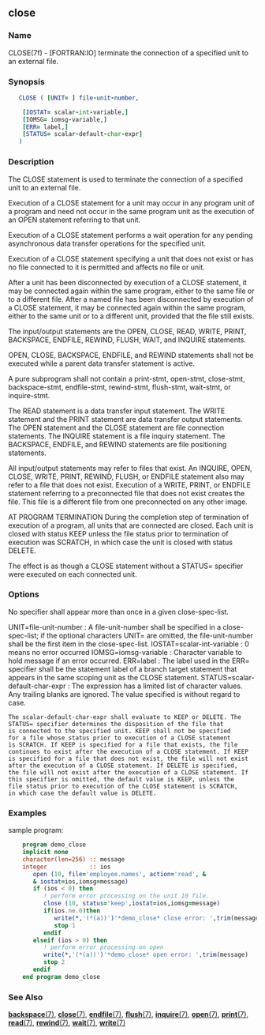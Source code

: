 ## close

### **Name**
   CLOSE(7f) - [FORTRAN:IO] terminate the connection of a specified unit
   to an external file.
   
### **Synopsis**
```fortran
   CLOSE ( [UNIT= ] file-unit-number,

    [IOSTAT= scalar-int-variable,]
    [IOMSG= iomsg-variable,] 
    [ERR= label,] 
    [STATUS= scalar-default-char-expr]
   )
```
### **Description**

   The CLOSE statement is used to terminate the connection of a specified
   unit to an external file.

   Execution of a CLOSE statement for a unit may occur in any program
   unit of a program and need not occur in the same program unit as the
   execution of an OPEN statement referring to that unit.

   Execution of a CLOSE statement performs a wait operation for any
   pending asynchronous data transfer operations for the specified unit.

   Execution of a CLOSE statement specifying a unit that does not exist or
   has no file connected to it is permitted and affects no file or unit.

   After a unit has been disconnected by execution of a CLOSE statement,
   it may be connected again within the same program, either to the same
   file or to a different file. After a named file has been disconnected
   by execution of a CLOSE statement, it may be connected again within
   the same program, either to the same unit or to a different unit,
   provided that the file still exists.

   The input/output statements are the OPEN, CLOSE, READ, WRITE, PRINT,
   BACKSPACE, ENDFILE, REWIND, FLUSH, WAIT, and INQUIRE statements.

   OPEN, CLOSE, BACKSPACE, ENDFILE, and REWIND statements shall not be
   executed while a parent data transfer statement is active.

   A pure subprogram shall not contain a print-stmt, open-stmt,
   close-stmt, backspace-stmt, endfile-stmt, rewind-stmt, flush-stmt,
   wait-stmt, or inquire-stmt.

   The READ statement is a data transfer input statement. The
   WRITE statement and the PRINT statement are data transfer output
   statements. The OPEN statement and the CLOSE statement are file
   connection statements. The INQUIRE statement is a file inquiry
   statement. The BACKSPACE, ENDFILE, and REWIND statements are file
   positioning statements.

   All input/output statements may refer to files that exist. An INQUIRE,
   OPEN, CLOSE, WRITE, PRINT, REWIND, FLUSH, or ENDFILE statement
   also may refer to a file that does not exist. Execution of a WRITE,
   PRINT, or ENDFILE statement referring to a preconnected file that
   does not exist creates the file. This file is a different file from
   one preconnected on any other image.

   AT PROGRAM TERMINATION
   During the completion step of termination of execution of a program,
   all units that are connected are closed. Each unit is closed with
   status KEEP unless the file status prior to termination of execution
   was SCRATCH, in which case the unit is closed with status DELETE.

   The effect is as though a CLOSE statement without a STATUS=
   specifier were executed on each connected unit.

### **Options**
  No specifier shall appear more than once in a given close-spec-list.

  UNIT=file-unit-number
  : A file-unit-number shall be specified in a close-spec-list; if the
    optional characters UNIT= are omitted, the file-unit-number shall
    be the first item in the close-spec-list.
  IOSTAT=scalar-int-variable
  : 0 means no error occurred
  IOMSG=iomsg-variable
  : Character variable to hold message if an error occurred.
  ERR=label
  : The label used in the ERR= specifier shall be the statement label
    of a branch target statement that
    appears in the same scoping unit as the CLOSE statement.
  STATUS=scalar-default-char-expr
  : The expression has a limited list of
    character values. Any trailing blanks are ignored. The value specified
    is without regard to case.

    The scalar-default-char-expr shall evaluate to KEEP or DELETE. The
    STATUS= specifier determines the disposition of the file that
    is connected to the specified unit. KEEP shall not be specified
    for a file whose status prior to execution of a CLOSE statement
    is SCRATCH. If KEEP is specified for a file that exists, the file
    continues to exist after the execution of a CLOSE statement. If KEEP
    is specified for a file that does not exist, the file will not exist
    after the execution of a CLOSE statement. If DELETE is specified,
    the file will not exist after the execution of a CLOSE statement. If
    this specifier is omitted, the default value is KEEP, unless the
    file status prior to execution of the CLOSE statement is SCRATCH,
    in which case the default value is DELETE.

### **Examples**
sample program:

```fortran
    program demo_close
    implicit none
    character(len=256) :: message
    integer            :: ios
       open (10, file='employee.names', action='read', &
       & iostat=ios,iomsg=message)
       if (ios < 0) then
          ! perform error processing on the unit 10 file.
          close (10, status='keep',iostat=ios,iomsg=message)
          if(ios.ne.0)then
             write(*,'(*(a))')'*demo_close* close error: ',trim(message)
             stop 1
          endif
       elseif (ios > 0) then
          ! perform error processing on open
          write(*,'(*(a))')'*demo_close* open error: ',trim(message)
          stop 2
       endif
    end program demo_close
```
### **See Also**

[**backspace**(7)](#backspace),
[**close**(7)](#close),
[**endfile**(7)](#endfile),
[**flush**(7)](#flush),
[**inquire**(7)](#inquire),
[**open**(7)](#open),
[**print**(7)](#print),
[**read**(7)](#read),
[**rewind**(7)](#rewind),
[**wait**(7)](#wait),
[**write**(7)](#write)
